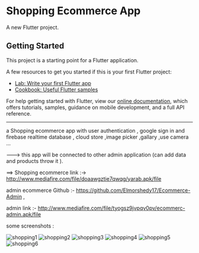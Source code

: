 # Shopping Ecommerce App

A new Flutter project.

## Getting Started

This project is a starting point for a Flutter application.

A few resources to get you started if this is your first Flutter project:

- [Lab: Write your first Flutter app](https://flutter.dev/docs/get-started/codelab)
- [Cookbook: Useful Flutter samples](https://flutter.dev/docs/cookbook)

For help getting started with Flutter, view our 
[online documentation](https://flutter.dev/docs), which offers tutorials, 
samples, guidance on mobile development, and a full API reference.


---------------

a Shopping ecommerce app with user authentication , google sign in and firebase realtime database , cloud store ,image picker ,gallary ,use camera ...

---> this app will be connected to other admin application (can add data and products throw it ).

==> Shopping ecommerce link :->   http://www.mediafire.com/file/doaawgztie7qwqg/yarab.apk/file 

admin ecommerce Github :- https://github.com/Elmorshedy17/Ecommerce-Admin ,

admin link :- http://www.mediafire.com/file/tyogsz9jvpqv0pv/ecommerc-admin.apk/file


some screenshots :

![shopping1](https://github.com/Elmorshedy17/shopping-ecommerce/blob/master/shopping/shopping1.png)
![shopping2](https://github.com/Elmorshedy17/shopping-ecommerce/blob/master/shopping/shopping2.png)
![shopping3](https://github.com/Elmorshedy17/shopping-ecommerce/blob/master/shopping/shooping3.png)
![shopping4](https://github.com/Elmorshedy17/shopping-ecommerce/blob/master/shopping/shopping4.png)
![shopping5](https://github.com/Elmorshedy17/shopping-ecommerce/blob/master/shopping/shopping5.png)
![shopping6](https://github.com/Elmorshedy17/shopping-ecommerce/blob/master/shopping/shooping6.png)
